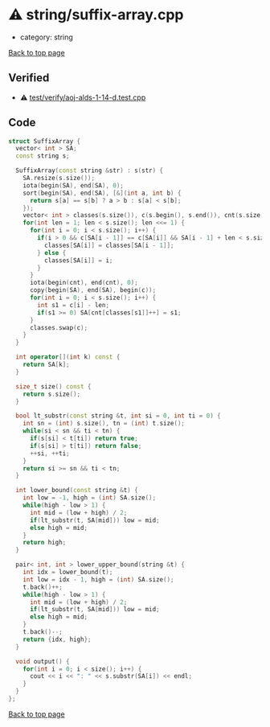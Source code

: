 <!-- mathjax config similar to math.stackexchange -->
<script type="text/javascript" async
  src="https://cdnjs.cloudflare.com/ajax/libs/mathjax/2.7.5/MathJax.js?config=TeX-MML-AM_CHTML">
</script>
<script type="text/x-mathjax-config">
  MathJax.Hub.Config({
    TeX: { equationNumbers: { autoNumber: "AMS" }},
    tex2jax: {
      inlineMath: [ ['$','$'] ],
      processEscapes: true
    },
    "HTML-CSS": { matchFontHeight: false },
    displayAlign: "left",
    displayIndent: "2em"
  });
</script>

<script type="text/javascript" src="https://cdnjs.cloudflare.com/ajax/libs/jquery/3.4.1/jquery.min.js"></script>
<script src="https://cdn.jsdelivr.net/npm/jquery-balloon-js@1.1.2/jquery.balloon.min.js" integrity="sha256-ZEYs9VrgAeNuPvs15E39OsyOJaIkXEEt10fzxJ20+2I=" crossorigin="anonymous"></script>
<script type="text/javascript" src="../../assets/js/copy-button.js"></script>
<link rel="stylesheet" href="../../assets/css/copy-button.css" />


# :warning: string/suffix-array.cpp
* category: string


[Back to top page](../../index.html)



## Verified
* :warning: [test/verify/aoj-alds-1-14-d.test.cpp](../../verify/test/verify/aoj-alds-1-14-d.test.cpp.html)


## Code
```cpp
struct SuffixArray {
  vector< int > SA;
  const string s;

  SuffixArray(const string &str) : s(str) {
    SA.resize(s.size());
    iota(begin(SA), end(SA), 0);
    sort(begin(SA), end(SA), [&](int a, int b) {
      return s[a] == s[b] ? a > b : s[a] < s[b];
    });
    vector< int > classes(s.size()), c(s.begin(), s.end()), cnt(s.size());
    for(int len = 1; len < s.size(); len <<= 1) {
      for(int i = 0; i < s.size(); i++) {
        if(i > 0 && c[SA[i - 1]] == c[SA[i]] && SA[i - 1] + len < s.size() && c[SA[i - 1] + len / 2] == c[SA[i] + len / 2]) {
          classes[SA[i]] = classes[SA[i - 1]];
        } else {
          classes[SA[i]] = i;
        }
      }
      iota(begin(cnt), end(cnt), 0);
      copy(begin(SA), end(SA), begin(c));
      for(int i = 0; i < s.size(); i++) {
        int s1 = c[i] - len;
        if(s1 >= 0) SA[cnt[classes[s1]]++] = s1;
      }
      classes.swap(c);
    }
  }

  int operator[](int k) const {
    return SA[k];
  }

  size_t size() const {
    return s.size();
  }

  bool lt_substr(const string &t, int si = 0, int ti = 0) {
    int sn = (int) s.size(), tn = (int) t.size();
    while(si < sn && ti < tn) {
      if(s[si] < t[ti]) return true;
      if(s[si] > t[ti]) return false;
      ++si, ++ti;
    }
    return si >= sn && ti < tn;
  }

  int lower_bound(const string &t) {
    int low = -1, high = (int) SA.size();
    while(high - low > 1) {
      int mid = (low + high) / 2;
      if(lt_substr(t, SA[mid])) low = mid;
      else high = mid;
    }
    return high;
  }

  pair< int, int > lower_upper_bound(string &t) {
    int idx = lower_bound(t);
    int low = idx - 1, high = (int) SA.size();
    t.back()++;
    while(high - low > 1) {
      int mid = (low + high) / 2;
      if(lt_substr(t, SA[mid])) low = mid;
      else high = mid;
    }
    t.back()--;
    return {idx, high};
  }

  void output() {
    for(int i = 0; i < size(); i++) {
      cout << i << ": " << s.substr(SA[i]) << endl;
    }
  }
};

```

[Back to top page](../../index.html)

